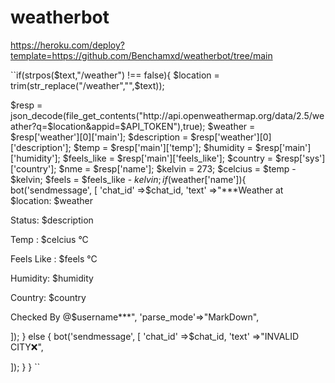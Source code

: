 # weatherbot


https://heroku.com/deploy?template=https://github.com/Benchamxd/weatherbot/tree/main


``if(strpos($text,"/weather") !== false){ 
$location = trim(str_replace("/weather","",$text)); 

$resp = json_decode(file_get_contents("http://api.openweathermap.org/data/2.5/weather?q=$location&appid=$API_TOKEN"),true);
$weather = $resp['weather'][0]['main'];
$description = $resp['weather'][0]['description'];
$temp = $resp['main']['temp'];
$humidity = $resp['main']['humidity'];
$feels_like = $resp['main']['feels_like'];
$country = $resp['sys']['country'];
$nme = $resp['name'];
$kelvin = 273;
$celcius = $temp - $kelvin;
$feels = $feels_like - $kelvin;
 if($weather['name']){
bot('sendmessage', [
                'chat_id' =>$chat_id,
                'text' =>"***Weather at $location: $weather
                
Status: $description

Temp : $celcius °C

Feels Like : $feels °C

Humidity: $humidity

Country: $country 

Checked By @$username***",
'parse_mode'=>"MarkDown",

]);
    }
else {
bot('sendmessage', [
                'chat_id' =>$chat_id,
                'text' =>"INVALID CITY❌",
                
]);
}
} ``
